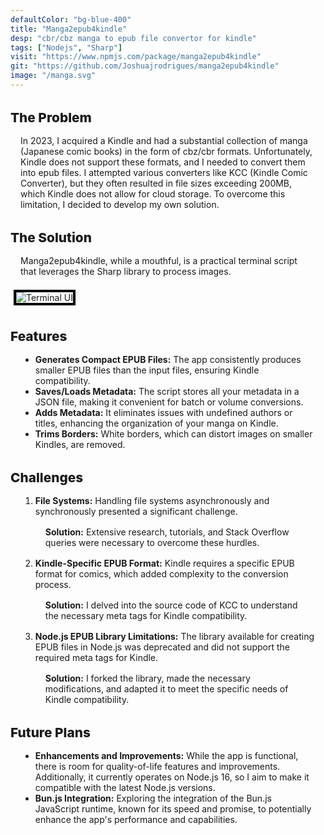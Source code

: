 ```yaml
---
defaultColor: "bg-blue-400"
title: "Manga2epub4kindle"
desp: "cbr/cbz manga to epub file convertor for kindle"
tags: ["Nodejs", "Sharp"]
visit: "https://www.npmjs.com/package/manga2epub4kindle"
git: "https://github.com/Joshuajrodrigues/manga2epub4kindle"
image: "/manga.svg"
---
```


<div class="mb-0 font-publicSans text-base sm:text-lg md:text-xl lg:text-2xl xl:text-2xl flex flex-col items-center justify-center">
  <h1 class="text-2xl sm:text-3xl md:text-4xl lg:text-4xl xl:text-4xl font-bold mb-6">
    The Problem
  </h1>
  <p>
    In 2023, I acquired a Kindle and had a substantial collection of manga (Japanese comic books) in the form of cbz/cbr formats. Unfortunately, Kindle does not support these formats, and I needed to convert them into epub files. I attempted various converters like KCC (Kindle Comic Converter), but they often resulted in file sizes exceeding 200MB, which Kindle does not allow for cloud storage. To overcome this limitation, I decided to develop my own solution.
  </p>

  <h1 class="text-2xl sm:text-3xl md:text-4xl lg:text-4xl xl:text-4xl font-bold mb-6">
    The Solution
  </h1>
  <p>
    Manga2epub4kindle, while a mouthful, is a practical terminal script that leverages the Sharp library to process images.
  </p>
  <img src="/manga/tui.png" class="border-4 border-black mb-4 lg:w-1/2 " alt="Terminal UI">

  <h1 class="text-2xl sm:text-3xl md:text-4xl lg:text-4xl xl:text-4xl font-bold mb-6">
    Features
  </h1>
  <ul class="list-disc ml-6 mb-4">
    <li>
      <strong>Generates Compact EPUB Files:</strong> The app consistently produces smaller EPUB files than the input files, ensuring Kindle compatibility.
    </li>
    <li>
      <strong>Saves/Loads Metadata:</strong> The script stores all your metadata in a JSON file, making it convenient for batch or volume conversions.
    </li>
    <li>
      <strong>Adds Metadata:</strong> It eliminates issues with undefined authors or titles, enhancing the organization of your manga on Kindle.
    </li>
    <li>
      <strong>Trims Borders:</strong> White borders, which can distort images on smaller Kindles, are removed.
    </li>
  </ul>

  <h1 class="text-2xl sm:text-3xl md:text-4xl lg:text-4xl xl:text-4xl font-bold mb-6">
    Challenges
  </h1>
  <ol class="list-decimal ml-6 mb-4">
    <li>
      <strong>File Systems:</strong> Handling file systems asynchronously and synchronously presented a significant challenge.
      <p>
        <strong>Solution:</strong> Extensive research, tutorials, and Stack Overflow queries were necessary to overcome these hurdles.
      </p>
    </li>
    <li>
      <strong>Kindle-Specific EPUB Format:</strong> Kindle requires a specific EPUB format for comics, which added complexity to the conversion process.
      <p>
        <strong>Solution:</strong> I delved into the source code of KCC to understand the necessary meta tags for Kindle compatibility.
      </p>
    </li>
    <li>
      <strong>Node.js EPUB Library Limitations:</strong> The library available for creating EPUB files in Node.js was deprecated and did not support the required meta tags for Kindle.
      <p>
        <strong>Solution:</strong> I forked the library, made the necessary modifications, and adapted it to meet the specific needs of Kindle compatibility.
      </p>
    </li>
  </ol>

  <h1 class="text-2xl sm:text-3xl md:text-4xl lg:text-4xl xl:text-4xl font-bold mb-6">
    Future Plans
  </h1>
  <ul class="list-disc ml-6 mb-4">
    <li>
      <strong>Enhancements and Improvements:</strong> While the app is functional, there is room for quality-of-life features and improvements. Additionally, it currently operates on Node.js 16, so I aim to make it compatible with the latest Node.js versions.
    </li>
    <li>
      <strong>Bun.js Integration:</strong> Exploring the integration of the Bun.js JavaScript runtime, known for its speed and promise, to potentially enhance the app's performance and capabilities.
    </li>
  </ul>
</div>

</div>

<style>

      h1 {
        margin-top: 2rem;
        font-weight: 800;
        font-size:1.3rem;
      }
      h2{
        font-weight: 500;
        font-size:1rem;
   
        margin:0 1rem 
      }
  ul, ol, p {
    list-style: revert;
    margin:1rem
  }
  .astro-code{
    margin:1rem
  }
      img{
   
    border: black 4px solid ;
    margin:5px;
  }
</style>
